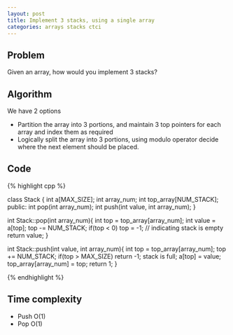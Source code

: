 ```yaml
---
layout: post
title: Implement 3 stacks, using a single array
categories: arrays stacks ctci
---
```


## Problem
Given an array, how would you implement 3 stacks?

## Algorithm
We have 2 options

- Partition the array into 3 portions, and maintain 3 top pointers for each array and index them as required
- Logically split the array into 3 portions, using modulo operator decide where the next element should be placed.

## Code
{% highlight cpp %}

class Stack {
	int a[MAX_SIZE];
	int array_num;
	int top_array[NUM_STACK];
	public:
		int pop(int array_num);
		int push(int value, int array_num);
}

int Stack::pop(int array_num){
	int top = top_array[array_num];
	int value = a[top];
	top -= NUM_STACK;
	if(top < 0) top = -1; // indicating stack is empty
	return value;
}

int Stack::push(int value, int array_num){
	int top = top_array[array_num];
	top += NUM_STACK;
	if(top > MAX_SIZE) return -1; stack is full;
	a[top] = value;
	top_array[array_num] = top;
	return 1;
}

{% endhighlight %}

## Time complexity 
- Push O(1)
- Pop O(1)